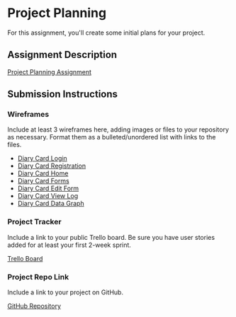 # Project Planning
For this assignment, you'll create some initial plans for your project.

## Assignment Description
[Project Planning Assignment](https://education.launchcode.org/liftoff/modules/assignments/project-planning)

## Submission Instructions

### Wireframes

Include at least 3 wireframes here, adding images or files to your repository as necessary. Format them as a bulleted/unordered list with links to the files.

* [Diary Card Login](https://github.com/aarras/liftoff-assignments/blob/master/P3-Project_Planning/Diary_Card_Login.jpg)
* [Diary Card Registration](https://github.com/aarras/liftoff-assignments/blob/master/P3-Project_Planning/Diary_Card_Registration.jpg)
* [Diary Card Home](https://github.com/aarras/liftoff-assignments/blob/master/P3-Project_Planning/Diary_Card_Home.jpg)
* [Diary Card Forms](https://github.com/aarras/liftoff-assignments/blob/master/P3-Project_Planning/Diary_Card_Forms.jpg)
* [Diary Card Edit Form](https://github.com/aarras/liftoff-assignments/blob/master/P3-Project_Planning/Diary_Card_Edit_Form.jpg)
* [Diary Card View Log](https://github.com/aarras/liftoff-assignments/blob/master/P3-Project_Planning/Diary_Card_View_Log.jpg)
* [Diary Card Data Graph](https://github.com/aarras/liftoff-assignments/blob/master/P3-Project_Planning/Diary_Card_Data_Graph.jpg)

### Project Tracker

Include a link to your public Trello board. Be sure you have user stories added for at least your first 2-week sprint.

[Trello Board](https://trello.com/b/yAlDjCaz/diary-card-project)

### Project Repo Link

Include a link to your project on GitHub.

[GitHub Repository](https://github.com/aarras/liftoff-project)